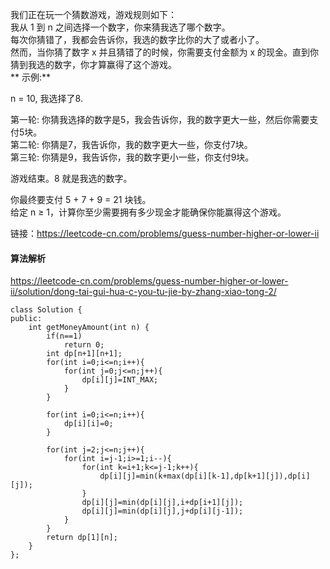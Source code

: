 我们正在玩一个猜数游戏，游戏规则如下：<br>
我从 1 到 n 之间选择一个数字，你来猜我选了哪个数字。<br>
每次你猜错了，我都会告诉你，我选的数字比你的大了或者小了。<br>
然而，当你猜了数字 x 并且猜错了的时候，你需要支付金额为 x 的现金。直到你猜到我选的数字，你才算赢得了这个游戏。<br>
** 示例:**<br>

n = 10, 我选择了8.<br>

第一轮: 你猜我选择的数字是5，我会告诉你，我的数字更大一些，然后你需要支付5块。<br>
第二轮: 你猜是7，我告诉你，我的数字更大一些，你支付7块。<br>
第三轮: 你猜是9，我告诉你，我的数字更小一些，你支付9块。<br>

游戏结束。8 就是我选的数字。<br>

你最终要支付 5 + 7 + 9 = 21 块钱。<br>
给定 n ≥ 1，计算你至少需要拥有多少现金才能确保你能赢得这个游戏。<br>

链接：https://leetcode-cn.com/problems/guess-number-higher-or-lower-ii<br>

#### 算法解析
https://leetcode-cn.com/problems/guess-number-higher-or-lower-ii/solution/dong-tai-gui-hua-c-you-tu-jie-by-zhang-xiao-tong-2/

```
class Solution {
public:
    int getMoneyAmount(int n) {
        if(n==1)
            return 0;
        int dp[n+1][n+1];
        for(int i=0;i<=n;i++){
            for(int j=0;j<=n;j++){
                dp[i][j]=INT_MAX;
            }
        }

        for(int i=0;i<=n;i++){
            dp[i][i]=0;
        }

        for(int j=2;j<=n;j++){
            for(int i=j-1;i>=1;i--){
                for(int k=i+1;k<=j-1;k++){
                    dp[i][j]=min(k+max(dp[i][k-1],dp[k+1][j]),dp[i][j]);
                }
                dp[i][j]=min(dp[i][j],i+dp[i+1][j]);
                dp[i][j]=min(dp[i][j],j+dp[i][j-1]);
            }
        }
        return dp[1][n];
    }
};
```
